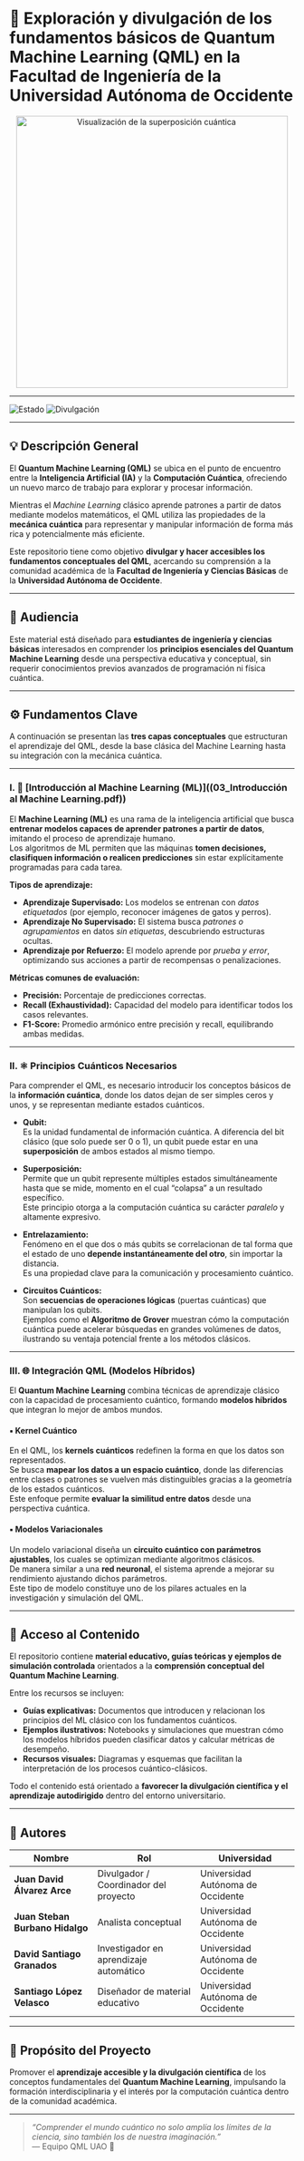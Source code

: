 # 🌌 Exploración y divulgación de los fundamentos básicos de Quantum Machine Learning (QML) en la Facultad de Ingeniería de la Universidad Autónoma de Occidente

<p align="center">
  <img src="images/superposicion.gif" alt="Visualización de la superposición cuántica" width="480">
</p>

---

![Estado](https://img.shields.io/badge/Estado-En%20Desarrollo-yellow)
![Divulgación](https://img.shields.io/badge/Divulgación-Científica-blue)

---

## 💡 Descripción General

El **Quantum Machine Learning (QML)** se ubica en el punto de encuentro entre la **Inteligencia Artificial (IA)** y la **Computación Cuántica**, ofreciendo un nuevo marco de trabajo para explorar y procesar información.  

Mientras el *Machine Learning* clásico aprende patrones a partir de datos mediante modelos matemáticos, el QML utiliza las propiedades de la **mecánica cuántica** para representar y manipular información de forma más rica y potencialmente más eficiente.

Este repositorio tiene como objetivo **divulgar y hacer accesibles los fundamentos conceptuales del QML**, acercando su comprensión a la comunidad académica de la **Facultad de Ingeniería y Ciencias Básicas** de la **Universidad Autónoma de Occidente**.

---

## 🧠 Audiencia

Este material está diseñado para **estudiantes de ingeniería y ciencias básicas** interesados en comprender los **principios esenciales del Quantum Machine Learning** desde una perspectiva educativa y conceptual, sin requerir conocimientos previos avanzados de programación ni física cuántica.

---

## ⚙️ Fundamentos Clave

A continuación se presentan las **tres capas conceptuales** que estructuran el aprendizaje del QML, desde la base clásica del Machine Learning hasta su integración con la mecánica cuántica.

---

### I. 🤖 [Introducción al Machine Learning (ML)]((03_Introducción al Machine Learning.pdf))

El **Machine Learning (ML)** es una rama de la inteligencia artificial que busca **entrenar modelos capaces de aprender patrones a partir de datos**, imitando el proceso de aprendizaje humano.  
Los algoritmos de ML permiten que las máquinas **tomen decisiones, clasifiquen información o realicen predicciones** sin estar explícitamente programadas para cada tarea.

**Tipos de aprendizaje:**
- **Aprendizaje Supervisado:** Los modelos se entrenan con *datos etiquetados* (por ejemplo, reconocer imágenes de gatos y perros).  
- **Aprendizaje No Supervisado:** El sistema busca *patrones o agrupamientos* en datos *sin etiquetas*, descubriendo estructuras ocultas.  
- **Aprendizaje por Refuerzo:** El modelo aprende por *prueba y error*, optimizando sus acciones a partir de recompensas o penalizaciones.

**Métricas comunes de evaluación:**
- **Precisión:** Porcentaje de predicciones correctas.  
- **Recall (Exhaustividad):** Capacidad del modelo para identificar todos los casos relevantes.  
- **F1-Score:** Promedio armónico entre precisión y recall, equilibrando ambas medidas.

---

### II. ⚛️ Principios Cuánticos Necesarios

Para comprender el QML, es necesario introducir los conceptos básicos de la **información cuántica**, donde los datos dejan de ser simples ceros y unos, y se representan mediante estados cuánticos.

- **Qubit:**  
  Es la unidad fundamental de información cuántica. A diferencia del bit clásico (que solo puede ser 0 o 1), un qubit puede estar en una **superposición** de ambos estados al mismo tiempo.

- **Superposición:**  
  Permite que un qubit represente múltiples estados simultáneamente hasta que se mide, momento en el cual “colapsa” a un resultado específico.  
  Este principio otorga a la computación cuántica su carácter *paralelo* y altamente expresivo.

- **Entrelazamiento:**  
  Fenómeno en el que dos o más qubits se correlacionan de tal forma que el estado de uno **depende instantáneamente del otro**, sin importar la distancia.  
  Es una propiedad clave para la comunicación y procesamiento cuántico.

- **Circuitos Cuánticos:**  
  Son **secuencias de operaciones lógicas** (puertas cuánticas) que manipulan los qubits.  
  Ejemplos como el **Algoritmo de Grover** muestran cómo la computación cuántica puede acelerar búsquedas en grandes volúmenes de datos, ilustrando su ventaja potencial frente a los métodos clásicos.

---

### III. 🌐 Integración QML (Modelos Híbridos)

El **Quantum Machine Learning** combina técnicas de aprendizaje clásico con la capacidad de procesamiento cuántico, formando **modelos híbridos** que integran lo mejor de ambos mundos.

#### ▪ Kernel Cuántico  
En el QML, los **kernels cuánticos** redefinen la forma en que los datos son representados.  
Se busca **mapear los datos a un espacio cuántico**, donde las diferencias entre clases o patrones se vuelven más distinguibles gracias a la geometría de los estados cuánticos.  
Este enfoque permite **evaluar la similitud entre datos** desde una perspectiva cuántica.

#### ▪ Modelos Variacionales  
Un modelo variacional diseña un **circuito cuántico con parámetros ajustables**, los cuales se optimizan mediante algoritmos clásicos.  
De manera similar a una **red neuronal**, el sistema aprende a mejorar su rendimiento ajustando dichos parámetros.  
Este tipo de modelo constituye uno de los pilares actuales en la investigación y simulación del QML.

---

## 📘 Acceso al Contenido

El repositorio contiene **material educativo, guías teóricas y ejemplos de simulación controlada** orientados a la **comprensión conceptual del Quantum Machine Learning**.  

Entre los recursos se incluyen:
- **Guías explicativas:** Documentos que introducen y relacionan los principios del ML clásico con los fundamentos cuánticos.  
- **Ejemplos ilustrativos:** Notebooks y simulaciones que muestran cómo los modelos híbridos pueden clasificar datos y calcular métricas de desempeño.  
- **Recursos visuales:** Diagramas y esquemas que facilitan la interpretación de los procesos cuántico-clásicos.

Todo el contenido está orientado a **favorecer la divulgación científica y el aprendizaje autodirigido** dentro del entorno universitario.

---

## 👥 Autores

| Nombre | Rol | Universidad |
|--------|------|-------------|
| **Juan David Álvarez Arce** | Divulgador / Coordinador del proyecto | Universidad Autónoma de Occidente |
| **Juan Steban Burbano Hidalgo** | Analista conceptual | Universidad Autónoma de Occidente |
| **David Santiago Granados** | Investigador en aprendizaje automático | Universidad Autónoma de Occidente |
| **Santiago López Velasco** | Diseñador de material educativo | Universidad Autónoma de Occidente |

---

## 🌠 Propósito del Proyecto

Promover el **aprendizaje accesible y la divulgación científica** de los conceptos fundamentales del **Quantum Machine Learning**, impulsando la formación interdisciplinaria y el interés por la computación cuántica dentro de la comunidad académica.

---

> _“Comprender el mundo cuántico no solo amplía los límites de la ciencia, sino también los de nuestra imaginación.”_  
> — Equipo QML UAO 💫
